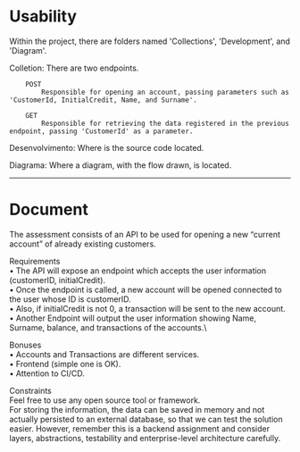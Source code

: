 # Usability

Within the project, there are folders named 'Collections', 'Development', and 'Diagram'.

Colletion:
    There are two endpoints.
    
        POST
            Responsible for opening an account, passing parameters such as 'CustomerId, InitialCredit, Name, and Surname'.

        GET
            Responsible for retrieving the data registered in the previous endpoint, passing 'CustomerId' as a parameter.

Desenvolvimento:
    Where is the source code located.

Diagrama:
    Where a diagram, with the flow drawn, is located.


-----------------------------------------------------------------------------------------


# Document

The assessment consists of an API to be used for opening a new “current account” of
already existing customers.

Requirements\
    • The API will expose an endpoint which accepts the user information (customerID,
    initialCredit).\
    • Once the endpoint is called, a new account will be opened connected to the user
    whose ID is customerID.\
    • Also, if initialCredit is not 0, a transaction will be sent to the new account.\
    • Another Endpoint will output the user information showing Name, Surname,
    balance, and transactions of the accounts.\

Bonuses\
    • Accounts and Transactions are different services.\
    • Frontend (simple one is OK).\
    • Attention to CI/CD.

Constraints\
    Feel free to use any open source tool or framework.\
    For storing the information, the data can be saved in memory and not actually persisted to
    an external database, so that we can test the solution easier. However, remember this is a
    backend assignment and consider layers, abstractions, testability and enterprise-level
    architecture carefully.

